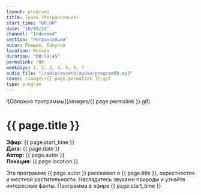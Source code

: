 ```yaml
---
layout: programs
title: Точка (Ретрансляция)
start_time: "00:00"
date: "16/09/24"
channel: "Indexmod"
section: "Ретрансляции"
autor: Плющев, Бакунов
location: Москва
duration: "00:59:45"
permalink: /00
weekdays: 1, 2, 3, 4, 5, 6, 7
audio_file: "/radio/assets/audio/program00.mp3"
cover: /images/{{ page.permalink }}.gif
type: program
---
```


![Обложка программы](/images/{{ page.permalink }}.gif)

# {{ page.title }}

**Эфир:** {{ page.start_time }}  
**Дата:** {{ page.date }}  
**Автор:** {{ page.autor }}  
**Локация:** {{ page.location }}

Эта программа {{ page.autor }} расскажет о {{ page.title }}, окрестностях и местной растительности. Насладитесь звуками природы и узнайте интересные факты. Программа в эфире {{ page.start_time }}

<p><audio id="audio-player">
  <source src="{{ page.audio_file }}" type="audio/mpeg">
  Ваш браузер не поддерживает воспроизведение аудио.
</audio></p>
